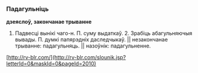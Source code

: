 ### Падагульніць
**дзеяслоў, закончанае трыванне**

1. Падвесці вынікі чаго-н. П. суму выдаткаў. 2. Зрабіць абагульняючыя вывады. П. думкі папярэдніх даследчыкаў. || незакончанае трыванне: падагульняць. || назоўнік: падагульненне.

<a rel="author">[http://rv-blr.com/](http://rv-blr.com/slounik.jsp?letterId=0&maskId=0&pageId=2010)</a>
